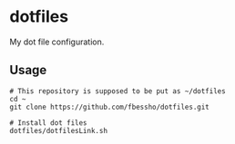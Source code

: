 # dotfiles

My dot file configuration.

## Usage
```
# This repository is supposed to be put as ~/dotfiles
cd ~
git clone https://github.com/fbessho/dotfiles.git

# Install dot files
dotfiles/dotfilesLink.sh
```
